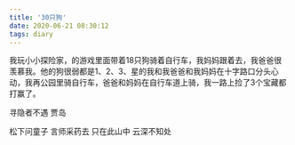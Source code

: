 ```yaml
---
title: '30只狗'
date: 2020-06-21 08:30:12
tags: diary
---
```

我玩小小探险家，的游戏里面带着18只狗骑着自行车，我妈妈跟着去，我爸爸很羡慕我。他的狗很弱都是1、2、3、星的我和我爸爸和我妈妈在十字路口分头心动，我再公园里骑自行车，爸爸和妈妈在自行车道上骑，我一路上捡了3个宝藏都打赢了。

寻隐者不遇 贾岛

松下问童子
言师采药去
只在此山中
云深不知处
